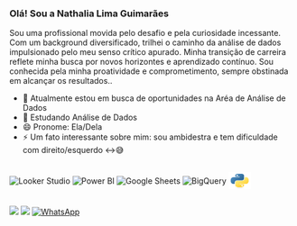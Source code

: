 ### Olá! Sou a Nathalia Lima Guimarães



Sou uma profissional movida pelo desafio e pela curiosidade incessante. Com um background diversificado, trilhei o caminho da análise de dados impulsionado pelo meu senso crítico apurado. 
Minha transição de carreira reflete minha busca por novos horizontes e aprendizado contínuo. Sou conhecida pela minha proatividade e comprometimento, sempre obstinada em alcançar os resultados..


- 🎲 Atualmente estou em busca de oportunidades na Aréa de Análise de Dados 
- 📕 Estudando Análise de Dados 
- 😄 Pronome: Ela/Dela
- ⚡ Um fato interessante sobre mim: sou ambidestra e tem dificuldade com direito/esquerdo ↔😅

<div style="display: inline_block"><br>
  <img align="center" alt="Looker Studio" height="30" width="40" src="https://cdn.worldvectorlogo.com/logos/looker-1.svg">
  <img align="center" alt="Power BI" height="30" width="40" src="https://www.vectorlogo.zone/logos/microsoft_powerbi/microsoft_powerbi-icon.svg">
  <img align="center" alt="Google Sheets" height="30" width="40" src="https://www.vectorlogo.zone/logos/google_drive/google_drive-icon.svg">
  <img align="center" alt="BigQuery" height="30" width="40" src="https://www.vectorlogo.zone/logos/google_bigquery/google_bigquery-icon.svg">
  <img align="center" alt="Rafa-Python" height="30" width="40" src="https://raw.githubusercontent.com/devicons/devicon/master/icons/python/python-original.svg">
 
</div>
 
 ##
<div> 
  
  <a href = "mailto:nathalialimaguimaraes@gmail.com"><img src="https://img.shields.io/badge/-Gmail-%23333?style=for-the-badge&logo=gmail&logoColor=white" target="_blank"></a>
  <a href="https://www.linkedin.com/in/nathalia-lima-guimarães-128261153/" target="_blank"><img src="https://img.shields.io/badge/-LinkedIn-%230077B5?style=for-the-badge&logo=linkedin&logoColor=white" target="_blank"></a> 
   [![WhatsApp](https://img.shields.io/badge/WhatsApp-25D366?style=for-the-badge&logo=whatsapp&logoColor=white)](https://wa.me/5583991885016)



